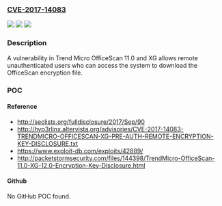 ### [CVE-2017-14083](https://cve.mitre.org/cgi-bin/cvename.cgi?name=CVE-2017-14083)
![](https://img.shields.io/static/v1?label=Product&message=Trend%20Micro%20OfficeScan&color=blue)
![](https://img.shields.io/static/v1?label=Version&message=n%2Fa&color=blue)
![](https://img.shields.io/static/v1?label=Vulnerability&message=Unauthorized%20Access%20Control&color=brighgreen)

### Description

A vulnerability in Trend Micro OfficeScan 11.0 and XG allows remote unauthenticated users who can access the system to download the OfficeScan encryption file.

### POC

#### Reference
- http://seclists.org/fulldisclosure/2017/Sep/90
- http://hyp3rlinx.altervista.org/advisories/CVE-2017-14083-TRENDMICRO-OFFICESCAN-XG-PRE-AUTH-REMOTE-ENCRYPTION-KEY-DISCLOSURE.txt
- https://www.exploit-db.com/exploits/42889/
- http://packetstormsecurity.com/files/144398/TrendMicro-OfficeScan-11.0-XG-12.0-Encryption-Key-Disclosure.html

#### Github
No GitHub POC found.

